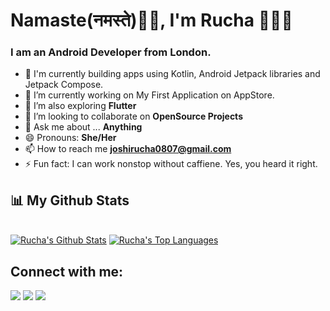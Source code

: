 
<h1 align="left"> Namaste(नमस्ते)🙏🏻, I'm Rucha 👩🏻‍💻</h1>
<h3 align="left"> I am an Android Developer from London.</h3>

- 🔭 I'm currently building apps using Kotlin, Android Jetpack libraries and Jetpack Compose.
- 🧿 I’m currently working on My First Application on AppStore.
- 🌱 I’m also exploring **Flutter**
- 👯 I’m looking to collaborate on **OpenSource Projects**
- 💬 Ask me about ... **Anything**
- 😄 Pronouns: **She/Her**
- 📫 How to reach me **joshirucha0807@gmail.com**
- ⚡ Fun fact: I can work nonstop without caffiene. Yes, you heard it right.


## 📊 My Github Stats
  <br/>
    <a href="https://github.com/RuchaBhattJoshi/github-readme-stats"><img alt="Rucha's Github Stats" src="https://github-readme-stats.vercel.app/api?username=RuchaBhattJoshi&show_icons=true&count_private=true&theme=react&hide_border=true&bg_color=0D1117" /></a>
  <a href="https://github.com/RuchaBhattJoshi/github-readme-stats"><img alt="Rucha's Top Languages" src="https://github-readme-stats.vercel.app/api/top-langs/?username=RuchaBhattJoshi&langs_count=8&count_private=true&layout=compact&theme=react&hide_border=true&bg_color=0D1117" /></a>
  <br/>

## Connect with me:
<p align="left">

<a href = "https://www.linkedin.com/in/ruchabhattjoshi/"><img src="https://img.icons8.com/fluent/48/000000/linkedin.png"/></a>
<a href = ""><img src="https://img.icons8.com/fluent/48/000000/twitter.png"/></a>
<a href = ""><img src="https://img.icons8.com/fluent/48/000000/instagram-new.png"/></a>

</p>


